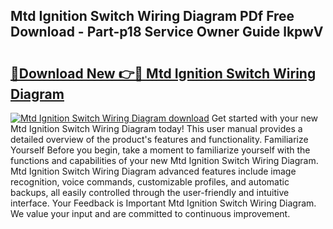 ## Mtd Ignition Switch Wiring Diagram PDf Free Download - Part-p18 Service Owner Guide lkpwV

# <h2><a href="http://dfsn9f.blite.top/?on=Mtd+Ignition+Switch+Wiring+Diagram">🔗Download New 👉🔴 Mtd Ignition Switch Wiring Diagram</a></h2>

[![Mtd Ignition Switch Wiring Diagram download](https://i.imgur.com/lujVjoI.png)](http://dfsn9f.blite.top/?on=Mtd+Ignition+Switch+Wiring+Diagram)
Get started with your new Mtd Ignition Switch Wiring Diagram today! This user manual provides a detailed overview of the product's features and functionality. Familiarize Yourself Before you begin, take a moment to familiarize yourself with the functions and capabilities of your new Mtd Ignition Switch Wiring Diagram. Mtd Ignition Switch Wiring Diagram advanced features include image recognition, voice commands, customizable profiles, and automatic backups, all easily controlled through the user-friendly and intuitive interface. Your Feedback is Important Mtd Ignition Switch Wiring Diagram. We value your input and are committed to continuous improvement.
